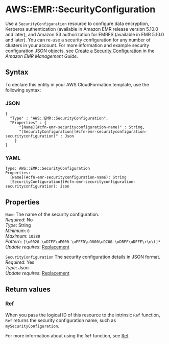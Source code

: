# AWS::EMR::SecurityConfiguration<a name="aws-resource-emr-securityconfiguration"></a>

Use a `SecurityConfiguration` resource to configure data encryption, Kerberos authentication \(available in Amazon EMR release version 5\.10\.0 and later\), and Amazon S3 authorization for EMRFS \(available in EMR 5\.10\.0 and later\)\. You can re\-use a security configuration for any number of clusters in your account\. For more information and example security configuration JSON objects, see [Create a Security Configuration](https://docs.aws.amazon.com/emr/latest/ManagementGuide/emr-create-security-configuration.html) in the *Amazon EMR Management Guide*\.

## Syntax<a name="aws-resource-emr-securityconfiguration-syntax"></a>

To declare this entity in your AWS CloudFormation template, use the following syntax:

### JSON<a name="aws-resource-emr-securityconfiguration-syntax.json"></a>

```
{
  "Type" : "AWS::EMR::SecurityConfiguration",
  "Properties" : {
      "[Name](#cfn-emr-securityconfiguration-name)" : String,
      "[SecurityConfiguration](#cfn-emr-securityconfiguration-securityconfiguration)" : Json
    }
}
```

### YAML<a name="aws-resource-emr-securityconfiguration-syntax.yaml"></a>

```
Type: AWS::EMR::SecurityConfiguration
Properties: 
  [Name](#cfn-emr-securityconfiguration-name): String
  [SecurityConfiguration](#cfn-emr-securityconfiguration-securityconfiguration): Json
```

## Properties<a name="aws-resource-emr-securityconfiguration-properties"></a>

`Name`  <a name="cfn-emr-securityconfiguration-name"></a>
The name of the security configuration\.  
*Required*: No  
*Type*: String  
*Minimum*: `0`  
*Maximum*: `10280`  
*Pattern*: `[\u0020-\uD7FF\uE000-\uFFFD\uD800\uDC00-\uDBFF\uDFFF\r\n\t]*`  
*Update requires*: [Replacement](https://docs.aws.amazon.com/AWSCloudFormation/latest/UserGuide/using-cfn-updating-stacks-update-behaviors.html#update-replacement)

`SecurityConfiguration`  <a name="cfn-emr-securityconfiguration-securityconfiguration"></a>
The security configuration details in JSON format\.  
*Required*: Yes  
*Type*: Json  
*Update requires*: [Replacement](https://docs.aws.amazon.com/AWSCloudFormation/latest/UserGuide/using-cfn-updating-stacks-update-behaviors.html#update-replacement)

## Return values<a name="aws-resource-emr-securityconfiguration-return-values"></a>

### Ref<a name="aws-resource-emr-securityconfiguration-return-values-ref"></a>

When you pass the logical ID of this resource to the intrinsic `Ref` function, `Ref` returns the security configuration name, such as `mySecurityConfiguration`\.

For more information about using the `Ref` function, see [Ref](https://docs.aws.amazon.com/AWSCloudFormation/latest/UserGuide/intrinsic-function-reference-ref.html)\.